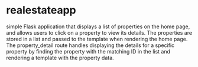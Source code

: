 # realestateapp
simple Flask application that displays a list of properties on the home page, and allows users to click on a property to view its details. The properties are stored in a list and passed to the template when rendering the home page. The property_detail route handles displaying the details for a specific property by finding the property with the matching ID in the list and rendering a template with the property data.
